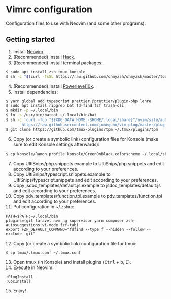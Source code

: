 # Vimrc configuration
Configuration files to use with Neovim (and some other programs).

## Getting started
1. Install [Neovim](https://github.com/neovim/neovim/wiki/Installing-Neovim).
2. (Recommended) Install [Hack](https://github.com/ryanoasis/nerd-fonts/tree/master/patched-fonts/Hack#quick-installation).
3. (Recommended) Install terminal packages:
```zsh
$ sudo apt install zsh tmux konsole
$ sh -c "$(curl -fsSL https://raw.github.com/ohmyzsh/ohmyzsh/master/tools/install.sh)"
```
4. (Recommended) Install [Powerlevel10k](https://github.com/romkatv/powerlevel10k).
5. Install dependencies:
```zsh
$ yarn global add typescript prettier @prettier/plugin-php lehre
$ sudo apt install ripgrep bat fd-find fzf trash-cli
$ mkdir -p ~/.local/bin
$ ln -s /usr/bin/batcat ~/.local/bin/bat
$ sh -c 'curl -fLo "${XDG_DATA_HOME:-$HOME/.local/share}"/nvim/site/autoload/plug.vim --create-dirs \
       https://raw.githubusercontent.com/junegunn/vim-plug/master/plug.vim'
$ git clone https://github.com/tmux-plugins/tpm ~/.tmux/plugins/tpm
```
6. Copy (or create a symbolic link) configuration files for Konsole (make sure to edit Konsole settings afterwards):
```zsh
$ cp konsole/Ramon.profile konsole/GreenOnBlack.colorscheme ~/.local/share/konsole/
```
7. Copy UltiSnips/php.snippets.example to UltiSnips/php.snippets and edit according to your preferences.
8. Copy UltiSnips/typescript.snippets.example to UltiSnips/typescript.snippets and edit according to your preferences.
9. Copy jsdoc_templates/default.js.example to jsdoc_templates/default.js and edit according to your preferences.
10. Copy pdv_templates/function.tpl.example to pdv_templates/function.tpl and edit according to your preferences.
11. Put configuration in ~/.zshrc:
```
PATH=$PATH:~/.local/bin
plugins=(git laravel nvm ng supervisor yarn composer zsh-autosuggestions vi-mode fzf-tab)
export FZF_DEFAULT_COMMAND="fdfind --type f --hidden --follow --exclude .git"
```
12. Copy (or create a symbolic link) configuration file for tmux:
```zsh
$ cp tmux/.tmux.conf ~/.tmux.conf
```
13. Open tmux (in Konsole) and install plugins (<kbd>Ctrl</kbd> + <kbd>b</kbd>, <kbd>I</kbd>).
14. Execute in Neovim:
```
:PlugInstall
:CocInstall
```
15. Enjoy!
